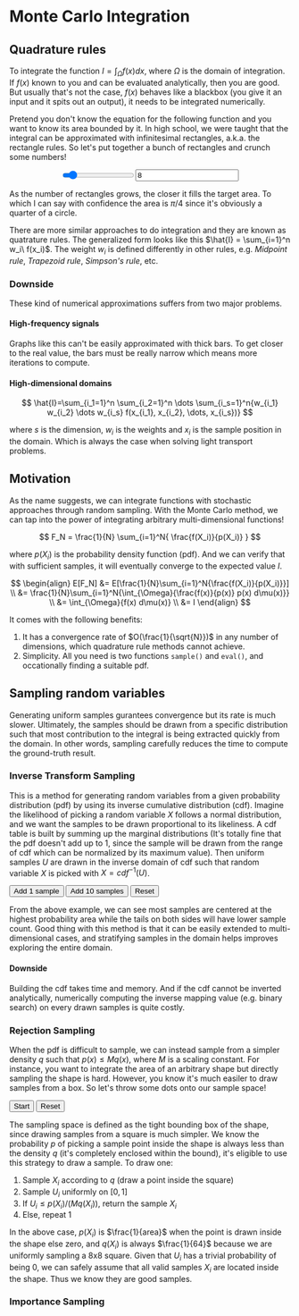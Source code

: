 # Monte Carlo Integration

## Quadrature rules
To integrate the function $I = \int_{\Omega}{f(x) dx}$, where $\Omega$ is the domain of integration. If $f(x)$ known to you and can be evaluated analytically, then you are good. But usually that's not the case, $f(x)$ behaves like a blackbox (you give it an input and it spits out an output), it needs to be integrated numerically. 

Pretend you don't know the equation for the following function and you want to know its area bounded by it. In high school, we were taught that the integral can be approximated with infinitesimal rectangles, a.k.a. the rectangle rules. So let's put together a bunch of rectangles and crunch some numbers!

<div id="rectangle-rule"></div>
<div style="display:flex; justify-content:center; width:100%; text-align:center">
  <input id="myRange" type="range" min="2" max="64" value="8" >
  <input id="textInput" type="text" value="8">
</div>

As the number of rectangles grows, the closer it fills the target area. To which I can say with confidence the area is $\pi/4$ since it's obviously a quarter of a circle. 

There are more similar approaches to do integration and they are known as quatrature rules. The generalized form looks like this $\hat{I} = \sum_{i=1}^n w_i\ f(x_i)$. The weight $w_i$ is defined differently in other rules, e.g. _Midpoint rule_, _Trapezoid rule_, _Simpson's rule_, etc. 

### Downside
These kind of numerical approximations suffers from two major problems. 

#### High-frequency signals
<div id="high-frequency"></div>
Graphs like this can't be easily approximated with thick bars. To get closer to the real value, the bars must be really narrow which means more iterations to compute. 

#### High-dimensional domains
$$
\hat{I}=\sum_{i_1=1}^n \sum_{i_2=1}^n \dots \sum_{i_s=1}^n{w_{i_1} w_{i_2} \dots w_{i_s} f(x_{i_1}, x_{i_2}, \dots, x_{i_s})}
$$

where $s$ is the dimension, $w_i$ is the weights and $x_i$ is the sample position in the domain. Which is always the case when solving light transport problems.

## Motivation
As the name suggests, we can integrate functions with stochastic approaches through random sampling. With the Monte Carlo method, we can tap into the power of integrating arbitrary multi-dimensional functions!

$$
F_N = \frac{1}{N} \sum_{i=1}^N{ \frac{f(X_i)}{p(X_i)} }
$$

where $p(X_i)$ is the probability density function (pdf). And we can verify that with sufficient samples, it will eventually converge to the expected value $I$.

$$
\begin{align}
E[F_N] &= E[\frac{1}{N}\sum_{i=1}^N{\frac{f(X_i)}{p(X_i)}}] \\
&= \frac{1}{N}\sum_{i=1}^N{\int_{\Omega}{\frac{f(x)}{p(x)} p(x) d\mu(x)}} \\
&= \int_{\Omega}{f(x) d\mu(x)} \\
&= I
\end{align}
$$

It comes with the following benefits:

1. It has a convergence rate of $O(\frac{1}{\sqrt{N}})$ in any number of dimensions, which quadrature rule methods cannot achieve.
2. Simplicity. All you need is two functions `sample()` and `eval()`, and occationally finding a suitable pdf.

## Sampling random variables
Generating uniform samples gurantees convergence but its rate is much slower. Ultimately, the samples should be drawn from a specific distribution such that most contribution to the integral is being extracted quickly from the domain. In other words, sampling carefully reduces the time to compute the ground-truth result.

### Inverse Transform Sampling
This is a method for generating random variables from a given probability distribution (pdf) by using its inverse cumulative distribution (cdf). Imagine the likelihood of picking a random variable $X$ follows a normal distribution, and we want the samples to be drawn proportional to its likeliness. A cdf table is built by summing up the marginal distributions (It's totally fine that the pdf doesn't add up to 1, since the sample will be drawn from the range of cdf which can be normalized by its maximum value). Then uniform samples $U$ are drawn in the inverse domain of cdf such that random variable $X$ is picked with $X = cdf^{-1}(U)$.

<div class="d-flex">
  <div id="normal-distribution" style="flex: 1"></div>
  <div id="cumulative-distribution" style="flex: 1"></div>
</div>
<button type="button" class="btn d-inline" id="cdf-1">Add 1 sample</button>
<button type="button" class="btn d-inline" id="cdf-10">Add 10 samples</button>
<button type="button" class="btn d-inline" id="cdf-reset">Reset</button>

From the above example, we can see most samples are centered at the highest probability area while the tails on both sides will have lower sample count. Good thing with this method is that it can be easily extended to multi-dimensional cases, and stratifying samples in the domain helps improves exploring the entire domain. 

#### Downside
Building the cdf takes time and memory. And if the cdf cannot be inverted analytically, numerically computing the inverse mapping value (e.g. binary search) on every drawn samples is quite costly. 

### Rejection Sampling
When the pdf is difficult to sample, we can instead sample from a simpler density $q$ such that $p(x) \le M q(x)$, where $M$ is a scaling constant. For instance, you want to integrate the area of an arbitrary shape but directly sampling the shape is hard. However, you know it's much easiler to draw samples from a box. So let's throw some dots onto our sample space!

<div id="rejection-graph"></div>
<button type="button" class="btn d-inline" id="rejection-start">Start</button>
<button type="button" class="btn d-inline" id="rejection-reset">Reset</button>

The sampling space is defined as the tight bounding box of the shape, since drawing samples from a square is much simpler. We know the probability $p$ of picking a sample point inside the shape is always less than the density $q$ (it's completely enclosed within the bound), it's eligible to use this strategy to draw a sample. To draw one:

1. Sample $X_i$ according to $q$ (draw a point inside the square)
2. Sample $U_i$ uniformly on $[0, 1]$
3. If $U_i \le p(X_i) / (Mq(X_i))$, return the sample $X_i$
4. Else, repeat 1

In the above case, $p(X_i)$ is $\frac{1}{area}$ when the point is drawn inside the shape else zero, and $q(X_i)$ is always $\frac{1}{64}$ because we are uniformly sampling a 8x8 square. Given that $U_i$ has a trivial probability of being 0, we can safely assume that all valid samples $X_i$ are located inside the shape. Thus we know they are good samples.

### Importance Sampling

[^1]: Veach, E. (1997). Robust Monte Carlo Methods for Light Transport Simulation. (Doctoral dissertation, Stanford University).

